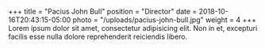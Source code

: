 +++
title = "Pacius John Bull"
position = "Director"
date = 2018-10-16T20:43:15-05:00
photo = "/uploads/pacius-john-bull.jpg"
weight = 4
+++
Lorem ipsum dolor sit amet, consectetur adipisicing elit. Non in et, excepturi facilis esse nulla dolore reprehenderit reiciendis libero.